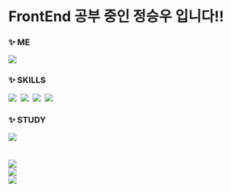 <h1>FrontEnd 공부 중인 정승우 입니다!!</h1>

<h3 align="left">✨ ME </h3>
<div align="left">
 <img src="https://img.shields.io/badge/wjdtmddn@dsm.hs.kr-EA4335?style=flat&logo=Gmail&logoColor=white">
</div>
  

<h3 align="left">✨ SKILLS </h3>
<div align="left">
 <img src="https://img.shields.io/badge/HTML5-E34F26?style=flat&logo=HTML5&logoColor=black">&nbsp
 <img src="https://img.shields.io/badge/CSS3-1572B6?style=flat&logo=CSS3&logoColor=black">&nbsp
 <img src="https://img.shields.io/badge/JAVASCRIPT-F7DF1E?style=flat&logo=javascript&logoColor=black">&nbsp
 <img src="https://img.shields.io/badge/REACT-61DAFB?style=flat&logo=React&logoColor=black">&nbsp
</div>

<h3 align="left">✨ STUDY </h3>
<div align="left">
 <img src="https://img.shields.io/badge/TYPESCRIPT-3178C6?style=flat&logo=typescript&logoColor=black">&nbsp
</div>
<br/>
<br/>

<span align="left">
<img src="https://github-readme-stats.vercel.app/api?username=seungw0o&show_icons=true&theme=radical"/>
 <br/>
 <a href="https://solved.ac/profile/tmddn">
  <img src="http://mazassumnida.wtf/api/v2/generate_badge?boj=tmddn"/> 
 </a>
 <br/>
<img src="https://github-readme-stats.vercel.app/api/top-langs/?username=seungw0o&layout=compact&theme=dracula"/>
</span>




  
